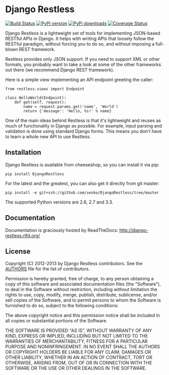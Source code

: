 # Django Restless

[![Build Status](https://secure.travis-ci.org/dobarkod/django-restless.png?branch=master)](http://travis-ci.org/dobarkod/django-restless)
[![PyPi version](https://pypip.in/v/DjangoRestless/badge.png)](https://crate.io/packages/DjangoRestless/)
[![PyPi downloads](https://pypip.in/d/DjangoRestless/badge.png)](https://crate.io/packages/DjangoRestless/)
[![Coverage Status](https://coveralls.io/repos/dobarkod/django-restless/badge.png)](https://coveralls.io/r/dobarkod/django-restless)

Django Restless is a lightweight set of tools for implementing JSON-based
RESTful APIs in Django. It helps with writing APIs that loosely follow
the RESTful paradigm, without forcing you to do so, and without imposing a
full-blown REST framework.

Restless provides only JSON support. If you need to support XML or
other formats, you probably want to take a look at some of the other frameworks
out there (we recommend Django REST framework).

Here is a simple view implementing an API endpoint greeting the caller:

    from restless.views import Endpoint

    class HelloWorld(Endpoint):
        def get(self, request):
            name = request.params.get('name', 'World')
            return {'message': 'Hello, %s!' % name}

One of the main ideas behind Restless is that it's lightweight and reuses
as much of functionality in Django as possible. For example, input parsing and
validation is done using standard Django forms. This means you don't have to
learn a whole new API to use Restless.

## Installation

Django Restless is available from cheeseshop, so you can install it via pip:

    pip install DjangoRestless

For the latest and the greatest, you can also get it directly from git master:

    pip install -e git+ssh://github.com/senko/DjangoRestless/tree/master

The supported Python versions are 2.6, 2.7 and 3.3.

## Documentation

Documentation is graciously hosted by ReadTheDocs: http://django-restless.rtfd.org/

## License

Copyright (C) 2012-2013 by Django Restless contributors. See the
[AUTHORS](AUTHORS.md) file for the list of contributors.

Permission is hereby granted, free of charge, to any person obtaining a copy of this software and associated documentation files (the "Software"), to deal in the Software without restriction, including without limitation the rights to use, copy, modify, merge, publish, distribute, sublicense, and/or sell copies of the Software, and to permit persons to whom the Software is furnished to do so, subject to the following conditions:

The above copyright notice and this permission notice shall be included in all copies or substantial portions of the Software.

THE SOFTWARE IS PROVIDED "AS IS", WITHOUT WARRANTY OF ANY KIND, EXPRESS OR IMPLIED, INCLUDING BUT NOT LIMITED TO THE WARRANTIES OF MERCHANTABILITY, FITNESS FOR A PARTICULAR PURPOSE AND NONINFRINGEMENT. IN NO EVENT SHALL THE AUTHORS OR COPYRIGHT HOLDERS BE LIABLE FOR ANY CLAIM, DAMAGES OR OTHER LIABILITY, WHETHER IN AN ACTION OF CONTRACT, TORT OR OTHERWISE, ARISING FROM, OUT OF OR IN CONNECTION WITH THE SOFTWARE OR THE USE OR OTHER DEALINGS IN THE SOFTWARE.
